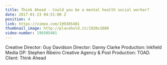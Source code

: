 ```yaml
---
title: Think Ahead - Could you be a mental health social worker?
date: 2017-01-23 04:51:00 Z
position: 4
link: https://vimeo.com/199305401
thumbnail_image: http://placehold.it/1920x1080
video-number: 199305401
---
```


Creative Director: Guy Davidson
Director: Danny Clarke
Production: Inkfield Media
DP: Stephen Ribeiro
Creative Agency & Post Production: TOAD.
Client: Think Ahead